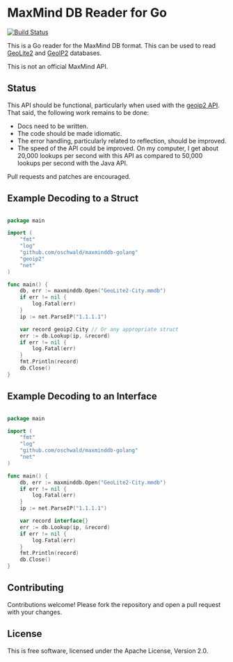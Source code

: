# MaxMind DB Reader for Go #

[![Build Status](https://travis-ci.org/oschwald/maxminddb-golang.png?branch=master)](https://travis-ci.org/oschwald/maxminddb-golang)

This is a Go reader for the MaxMind DB format. This can be used to read
[GeoLite2](http://dev.maxmind.com/geoip/geoip2/geolite2/) and
[GeoIP2](http://www.maxmind.com/en/geolocation_landing) databases.

This is not an official MaxMind API.

## Status ##

This API should be functional, particularly when used with the
[geoip2 API](https://github.com/oschwald/geoip2-golang). That said, the
following work remains to be done:

* Docs need to be written.
* The code should be made idiomatic.
* The error handling, particularly related to reflection, should be improved.
* The speed of the API could be improved. On my computer, I get about 20,000
  lookups per second with this API as compared to 50,000 lookups per second
  with the Java API.

Pull requests and patches are encouraged.

## Example Decoding to a Struct ##

```go

package main

import (
    "fmt"
    "log"
    "github.com/oschwald/maxminddb-golang"
    "geoip2"
    "net"
)

func main() {
    db, err := maxminddb.Open("GeoLite2-City.mmdb")
    if err != nil {
        log.Fatal(err)
    }
    ip := net.ParseIP("1.1.1.1")

    var record geoip2.City // Or any appropriate struct
    err := db.Lookup(ip, &record)
    if err != nil {
        log.Fatal(err)
    }
    fmt.Println(record)
    db.Close()
}

```

## Example Decoding to an Interface ##

```go

package main

import (
    "fmt"
    "log"
    "github.com/oschwald/maxminddb-golang"
    "net"
)

func main() {
    db, err := maxminddb.Open("GeoLite2-City.mmdb")
    if err != nil {
        log.Fatal(err)
    }
    ip := net.ParseIP("1.1.1.1")

    var record interface{}
    err := db.Lookup(ip, &record)
    if err != nil {
        log.Fatal(err)
    }
    fmt.Println(record)
    db.Close()
}

```

## Contributing ##

Contributions welcome! Please fork the repository and open a pull request
with your changes.

## License ##

This is free software, licensed under the Apache License, Version 2.0.
